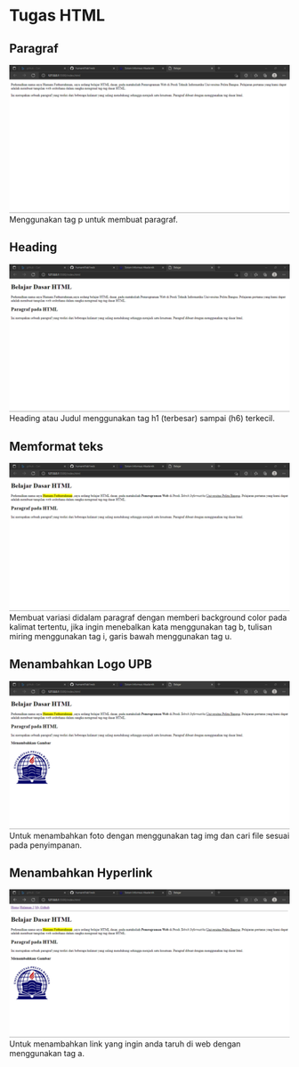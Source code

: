 # Tugas HTML

## Paragraf
![paragraf](SS/paragraf.png) 
Menggunakan tag p untuk membuat paragraf.

## Heading
![heading](SS/heading.png)
Heading atau Judul menggunakan tag h1 (terbesar) sampai (h6) terkecil.

## Memformat teks
![format_teks](SS/formatteks.png)
Membuat variasi didalam paragraf dengan memberi background color pada kalimat tertentu, jika ingin menebalkan kata menggunakan tag b, tulisan miring menggunakan tag i, garis bawah menggunakan tag u.

## Menambahkan Logo UPB
![LogoUPB](SS/menambahkanLogoUPB.png)
Untuk menambahkan foto dengan menggunakan tag img dan cari file sesuai pada penyimpanan. 

## Menambahkan Hyperlink
![Hyperlink](SS/hyperlink.png)
Untuk menambahkan link yang ingin anda taruh di web dengan menggunakan tag a. 
